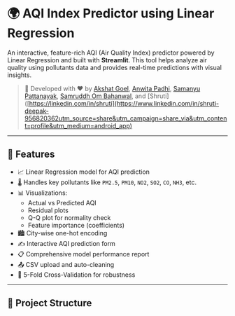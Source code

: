 # 🌍 AQI Index Predictor using Linear Regression

An interactive, feature-rich AQI (Air Quality Index) predictor powered by Linear Regression and built with **Streamlit**. This tool helps analyze air quality using pollutants data and provides real-time predictions with visual insights.

> 📌 Developed with ❤️ by [Akshat Goel](http://linkedin.com/in/akshat-goel-b13054323), [Anwita Padhi](https://www.linkedin.com/in/anwita-padhi-187576321/), [Samanyu Pattanayak]([https://linkedin.com/in/samanyu-pattanayak](https://www.linkedin.com/in/samanyu-pattanayak-8757551a9/)), [Samruddh Om Bahanwal]( https://www.linkedin.com/in/samruddh-om-bahanwal-48a93a228?utm_source=share&utm_campaign=share_via&utm_content=profile&utm_medium=ios_app
), and [Shruti]([https://linkedin.com/in/shruti](https://www.linkedin.com/in/shruti-deepak-956820362utm_source=share&utm_campaign=share_via&utm_content=profile&utm_medium=android_app)

---

## 🚀 Features

- 📈 Linear Regression model for AQI prediction
- 🌡️ Handles key pollutants like `PM2.5`, `PM10`, `NO2`, `SO2`, `CO`, `NH3`, etc.
- 📊 Visualizations:
  - Actual vs Predicted AQI
  - Residual plots
  - Q-Q plot for normality check
  - Feature importance (coefficients)
- 🏙️ City-wise one-hot encoding
- ✍️ Interactive AQI prediction form
- 📋 Comprehensive model performance report
- 📤 CSV upload and auto-cleaning
- 🔁 5-Fold Cross-Validation for robustness

---

## 📁 Project Structure

